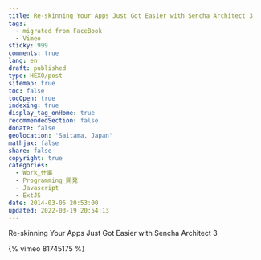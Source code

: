 ```yaml
---
title: Re-skinning Your Apps Just Got Easier with Sencha Architect 3
tags:
  - migrated from FaceBook
  - Vimeo
sticky: 999
comments: true
lang: en
draft: published
type: HEXO/post
sitemap: true
toc: false
tocOpen: true
indexing: true
display_tag_onHome: true
recommendedSection: false
donate: false
geolocation: 'Saitama, Japan'
mathjax: false
share: false
copyright: true
categories:
  - Work_仕事
  - Programming_開発
  - Javascript
  - ExtJS
date: 2014-03-05 20:53:00
updated: 2022-03-19 20:54:13
---
```

Re-skinning Your Apps Just Got Easier with Sencha Architect 3

{% vimeo 81745175 %}
